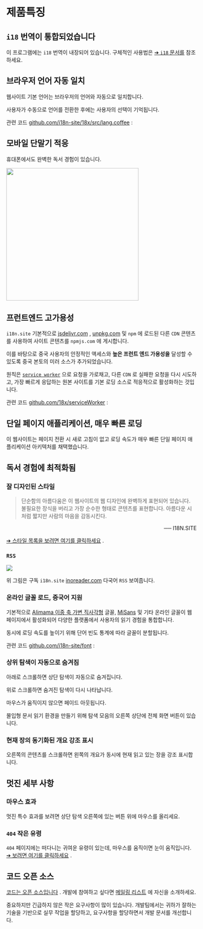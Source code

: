# 제품특징

## `i18` 번역이 통합되었습니다

이 프로그램에는 `i18` 번역이 내장되어 있습니다. 구체적인 사용법은 [➔ `i18` 문서를](/i18) 참조하세요.

## 브라우저 언어 자동 일치

웹사이트 기본 언어는 브라우저의 언어와 자동으로 일치합니다.

사용자가 수동으로 언어를 전환한 후에는 사용자의 선택이 기억됩니다.

관련 코드 [github.com/i18n-site/18x/src/lang.coffee](https://github.com/i18n-site/18x/blob/main/src/lang.coffee) :

## 모바일 단말기 적응

휴대폰에서도 완벽한 독서 경험이 있습니다.

<img src="//p.3ti.site/1721379497.avif" width="350px">

## <a rel=id href="#ha" id="ha"></a> 프런트엔드 고가용성

`i18n.site` 기본적으로 [jsdelivr.com](//jsdelivr.com) , [unpkg.com](//unpkg.com) 및 `npm` 에 로드된 다른 `CDN` 콘텐츠를 사용하여 사이트 콘텐츠를 `npmjs.com` 에 게시합니다.

이를 바탕으로 중국 사용자의 안정적인 액세스와 **높은 프런트 엔드 가용성을** 달성할 수 있도록 중국 본토의 미러 소스가 추가되었습니다.

원칙은 [`service worker`](https://developer.mozilla.org/docs/Web/API/Service_Worker_API) 으로 요청을 가로채고, 다른 `CDN` 로 실패한 요청을 다시 시도하고, 가장 빠르게 응답하는 원본 사이트를 기본 로딩 소스로 적응적으로 활성화하는 것입니다.

관련 코드 [github.com/18x/serviceWorker](https://github.com/i18n-site/18x/tree/main/serviceWorker) :

## 단일 페이지 애플리케이션, 매우 빠른 로딩

이 웹사이트는 페이지 전환 시 새로 고침이 없고 로딩 속도가 매우 빠른 단일 페이지 애플리케이션 아키텍처를 채택했습니다.

## 독서 경험에 최적화됨

### 잘 디자인된 스타일

> 단순함의 아름다움은 이 웹사이트의 웹 디자인에 완벽하게 표현되어 있습니다.
> 불필요한 장식을 버리고 가장 순수한 형태로 콘텐츠를 표현합니다.
> 아름다운 시처럼 짧지만 사람의 마음을 감동시킨다.

<p style="text-align:right">── I18N.SITE</p>

[➔ 스타일 목록을 보려면 여기를 클릭하세요](/i18n.site/md/styl) .

### `RSS`

![](//p.3ti.site/1725541085.avif)

위 그림은 구독 `i18n.site` [inoreader.com](//inoreader.com) 다국어 `RSS` 보여줍니다.

### 온라인 글꼴 로드, 중국어 지원

기본적으로 [Alimama 이중 축 가변 직사각형](https://www.iconfont.cn/fonts/detail?cnid=pOvFIr086ADR) 글꼴, [MiSans](https://hyperos.mi.com/font/zh/download/) 및 기타 온라인 글꼴이 웹페이지에서 활성화되어 다양한 플랫폼에서 사용자의 읽기 경험을 통합합니다.

동시에 로딩 속도를 높이기 위해 단어 빈도 통계에 따라 글꼴이 분할됩니다.

관련 코드 [github.com/i18n-site/font](https://github.com/i18n-site/font) :

### 상위 탐색이 자동으로 숨겨짐

아래로 스크롤하면 상단 탐색이 자동으로 숨겨집니다.

위로 스크롤하면 숨겨진 탐색이 다시 나타납니다.

마우스가 움직이지 않으면 페이드 아웃됩니다.

몰입형 문서 읽기 환경을 만들기 위해 탐색 모음의 오른쪽 상단에 전체 화면 버튼이 있습니다.

### 현재 장의 동기화된 개요 강조 표시

오른쪽의 콘텐츠를 스크롤하면 왼쪽의 개요가 동시에 현재 읽고 있는 장을 강조 표시합니다.

## 멋진 세부 사항

### 마우스 효과

멋진 특수 효과를 보려면 상단 탐색 오른쪽에 있는 버튼 위에 마우스를 올리세요.

### `404` 작은 유령

`404` 페이지에는 떠다니는 귀여운 유령이 있는데, 마우스를 움직이면 눈이 움직입니다. [➔ 보려면 여기를 클릭하세요](/404) .

## 코드 오픈 소스

[코드는 오픈 소스입니다](/i18n.site/c/src) . 개발에 참여하고 싶다면 [메일링 리스트](//groups.google.com/u/2/g/i18n-site) 에 자신을 소개하세요.

중요하지만 긴급하지 않은 작은 요구사항이 많이 있습니다. 개발팀에서는 귀하가 잘하는 기술을 기반으로 실무 작업을 할당하고, 요구사항을 할당하면서 개발 문서를 개선합니다.